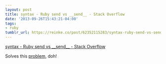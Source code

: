 ```yaml
---
layout: post
title: syntax - Ruby send vs __send__ - Stack Overflow
date: '2013-09-26T15:43:21-04:00'
tags:
- ruby
tumblr_url: https://reinke.co/post/62352115283/syntax-ruby-send-vs-send-stack-overflow
---
```

[syntax - Ruby send vs \_\_send\_\_ - Stack Overflow](http://stackoverflow.com/questions/4658269/ruby-send-vs-send)  

Solves this [problem](http://reinke.co/overriding-send.html), doh!

